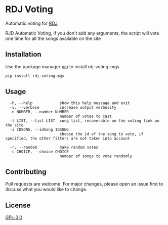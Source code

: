 # RDJ Voting

Automatic voting for [RDJ](https://rdj.mg/).

RJD Automatic Voting, If you don't add any arguments, the script will vote one time for all the songs available on the site

## Installation

Use the package manager [pip](https://pip.pypa.io/en/stable/) to install rdj-voting-mgs.
```bash
pip install rdj-voting-mgs
```

## Usage
``` optional arguments:
  -h, --help            show this help message and exit
  -v, --verbose         increase output verbosity
  -n NUMBER, --number NUMBER
                        number of votes to cast
  -l LIST, --list LIST  song list, recoverable on the voting link on the site
  -i IDSONG, --idSong IDSONG
                        choose the id of the song to vote, if specified, the other filters are not taken into account

  -r, --random          make random votes
  -c CHOICE, --choice CHOICE
                        number of songs to vote randomly
```
## Contributing
Pull requests are welcome. For major changes, please open an issue first to discuss what you would like to change.

## License
[GPL-3.0](https://choosealicense.com/licenses/gpl-3.0/)